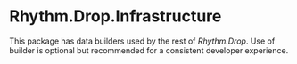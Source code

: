 # Rhythm.Drop.Infrastructure

This package has data builders used by the rest of _Rhythm.Drop_. Use of builder is optional but recommended for a consistent developer experience.